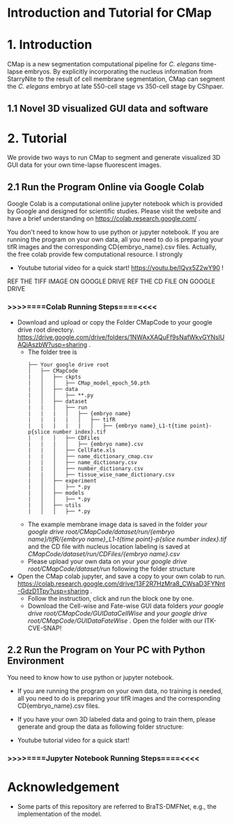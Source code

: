# Introduction and Tutorial for CMap

# 1. Introduction 
CMap is a new segmentation computational pipeline for *C. elegans* time-lapse embryos. By explicitly incorporating the nucleus information from StarryNite to the result of cell membrane segmentation, CMap can segment
the *C. elegans* embryo at late 550-cell stage vs 350-cell stage by CShpaer.

## 1.1 Novel 3D visualized GUI data and software


# 2. Tutorial
We provide two ways to run CMap to segment and generate visualized 3D GUI data for your own time-lapse fluorescent images.

## 2.1 Run the Program Online via Google Colab
Google Colab is a computational online jupyter notebook which is provided by Google and designed for scientific studies. Please visit the website and have a brief understanding on https://colab.research.google.com/ . 

You don't need to know how to use python or jupyter notebook. If you are running the program on your own data, all you need to do is preparing your tifR images and the corresponding CD{embryo_name}.csv files. Actually, the free colab provide few computational resource. I strongly 

* Youtube tutorial video for a quick start! https://youtu.be/lQyx5Z2wY90 ! 

REF THE TIFF IMAGE ON GOOGLE DRIVE
REF THE CD FILE ON GOOGLE DRIVE

### >>>>====Colab Running Steps====<<<<
* Download and upload or copy the Folder CMapCode to your google drive root directory. https://drive.google.com/drive/folders/1NWAxXAQuFf9sNafWkvGYNslUAQjAszbW?usp=sharing .
  * The folder tree is
    ```
    ├── Your google drive root
    │   ├── CMapCode
    |   │   ├── ckpts
    |   │   │   ├── CMap_model_epoch_50.pth
    |   │   ├── data
    |   │   │   ├── **.py
    |   │   ├── dataset
    |   |   │   ├── run
    |   |   |   │   ├── {embryo name}
    |   |   |   |   │   ├── tifR
    |   |   |   |   |   │   ├── {embryo name}_L1-t{time point}-p{slice number index}.tif
    |   |   │   ├── CDFiles
    |   |   |   │   ├── {embryo name}.csv
    |   |   │   ├── CellFate.xls
    |   |   │   ├── name_dictionary_cmap.csv
    |   |   │   ├── name_dictionary.csv
    |   |   │   ├── number_dictionary.csv
    |   |   │   ├── tissue_wise_name_dictionary.csv
    |   │   ├── experiment
    |   │   │   ├── *.py
    |   │   ├── models
    |   │   │   ├── *.py
    |   │   ├── utils
    |   │   │   ├── *.py
    ```
  * The example membrane image data is saved in the folder *your google drive root/CMapCode/dataset/run/{embryo name}/tifR/{embryo name}_L1-t{time point}-p{slice number index}.tif* and the CD file with nucleus location labeling is saved at *CMapCode/dataset/run/CDFiles/{embryo name}.csv*
  * Please upload your own data on your *your google drive root/CMapCode/dataset/run* following the folder structure
* Open the CMap colab jupyter, and save a copy to your own colab to run. https://colab.research.google.com/drive/13F2R7HzMra8_CWsaD3FYNnt-GdzD1Tpy?usp=sharing .
  * Follow the instruction, click and run the block one by one.
  * Download the Cell-wise and Fate-wise GUI data folders *your google drive root/CMapCode/GUIDataCellWise* and *your google drive root/CMapCode/GUIDataFateWise* . Open the folder with our ITK-CVE-SNAP!

## 2.2 Run the Program on Your PC with Python Environment

You need to know how to use python or jupyter notebook. 

* If you are running the program on your own data, no training is needed, all you need to do is preparing your tifR images and the corresponding CD{embryo_name}.csv files.
* If you have your own 3D labeled data and going to train them, please generate and group the data as following folder structure:


* Youtube tutorial video for a quick start! 



### >>>>====Jupyter Notebook Running Steps====<<<<


# Acknowledgement

* Some parts of this repository are referred to BraTS-DMFNet, e.g., the implementation of the model.

